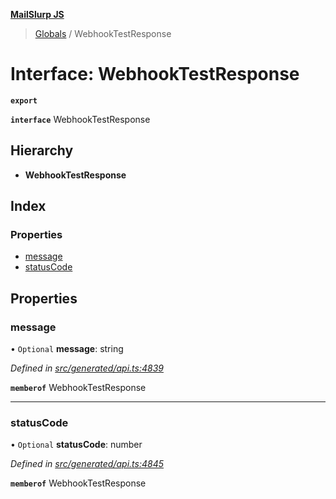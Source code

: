 **[MailSlurp JS](../README.md)**

> [Globals](../README.md) / WebhookTestResponse

# Interface: WebhookTestResponse

**`export`** 

**`interface`** WebhookTestResponse

## Hierarchy

* **WebhookTestResponse**

## Index

### Properties

* [message](webhooktestresponse.md#message)
* [statusCode](webhooktestresponse.md#statuscode)

## Properties

### message

• `Optional` **message**: string

*Defined in [src/generated/api.ts:4839](https://github.com/mailslurp/mailslurp-client/blob/751f7bb/src/generated/api.ts#L4839)*

**`memberof`** WebhookTestResponse

___

### statusCode

• `Optional` **statusCode**: number

*Defined in [src/generated/api.ts:4845](https://github.com/mailslurp/mailslurp-client/blob/751f7bb/src/generated/api.ts#L4845)*

**`memberof`** WebhookTestResponse
